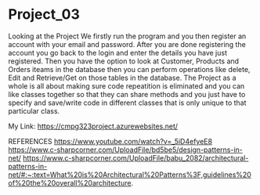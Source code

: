 # Project_03
Looking at the Project We firstly run the program and you then register an account with your email and password. After you are done registering the account you go back to the login and enter the details you have just registered. Then you have the option to look at Customer, Products and Orders iteams in the database then you can perform operations like delete, Edit and Retrieve/Get on those tables in the database.
The Project as a whole is all about making sure code repeatition is eliminated and you can like classes together so that they can share methods and you just have to specify and save/write code in different classes that is only unique to that particular class.

My Link: https://cmpg323project.azurewebsites.net/

REFERENCES
https://www.youtube.com/watch?v=_5iD4efyeE8
https://www.c-sharpcorner.com/UploadFile/bd5be5/design-patterns-in-net/
https://www.c-sharpcorner.com/UploadFile/babu_2082/architectural-patterns-in-net/#:~:text=What%20is%20Architectural%20Patterns%3F,guidelines%20of%20the%20overall%20architecture.
